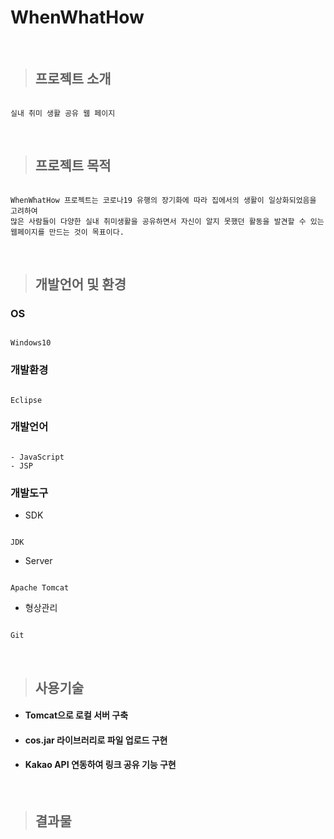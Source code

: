# WhenWhatHow

</br>

> ## 프로젝트 소개
```

실내 취미 생활 공유 웹 페이지

```

</br>

> ## 프로젝트 목적
```

WhenWhatHow 프로젝트는 코로나19 유행의 장기화에 따라 집에서의 생활이 일상화되었음을 고려하여 
많은 사람들이 다양한 실내 취미생활을 공유하면서 자신이 알지 못했던 활동을 발견할 수 있는 웹페이지를 만드는 것이 목표이다.

```

</br>

> ## 개발언어 및 환경

### OS
```

Windows10

```

### 개발환경
```

Eclipse

```

### 개발언어
```

- JavaScript
- JSP

```

### 개발도구

- SDK
```

JDK

```

- Server
```

Apache Tomcat

```

- 형상관리

```

Git

```

</br>

> ## 사용기술
- #### Tomcat으로 로컬 서버 구축
- #### cos.jar 라이브러리로 파일 업로드 구현
- #### Kakao API 연동하여 링크 공유 기능 구현

</br>

> ## 결과물

